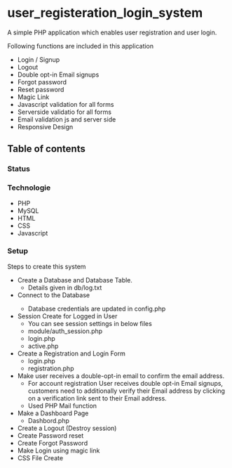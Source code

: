# user_registeration_login_system
A simple PHP application which enables user registration and user login.

Following functions are included in this application
<ul>
<li>Login / Signup</li>
<li>Logout</li>
<li>Double opt-in Email signups</li>
<li>Forgot password</li>
<li>Reset password</li>
<li>Magic Link</li>
<li>Javascript validation for all forms</li>
<li>Serverside validatio for all forms</li>
<li>Email validation js and server side</li>
<li>Responsive Design</li>
</ul>

## Table of contents

### Status

### Technologie
<ul>
<li>PHP</li> 
<li>MySQL</li> 
<li>HTML</li>
<li>CSS</li>
<li>Javascript</li>
</ul>

### Setup
Steps to create this system
<ul>
<li>Create a Database and Database Table.
<ul><li> Details given in db/log.txt</li></ul>
  </li>
<li>Connect to the Database</li>
<ul><li>  Database credentials are updated in config.php</li></ul>

<li>Session Create for Logged in User
<ul><li>  You can see session settings in below files</li>
<li> module/auth_session.php</li>
<li> login.php</li>
<li> active.php</li></ul></li>
  
<li>Create a Registration and Login Form
<ul><li> login.php
<li> registration.php</li></ul></li>

<li>Make user receives a double-opt-in email to confirm the email address. 
<ul><li> For account registration User receives  double opt-in Email signups, customers need to additionally verify their Email address by clicking on a verification link sent to their Email address.</li>
  <li>Used PHP Mail function</li>
  </ul></li>

<li>Make a Dashboard Page
<ul><li> Dashbord.php</li></ul></li>

<li>Create a Logout (Destroy session)</li>
<li>Create Password reset</li>
<li>Create Forgot Password</li>
<li>Make Login using magic link</li>
<li>CSS File Create</li>
  </ul>
  


